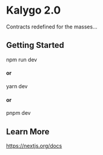 # Kalygo 2.0

Contracts redefined for the masses...

## Getting Started

npm run dev
#### or
yarn dev
#### or
pnpm dev

## Learn More

https://nextjs.org/docs